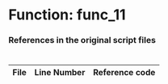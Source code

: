 # Function: func_11 
### References in the original script files

#

| File | Line Number | Reference code |
| --- | --- | --- |
